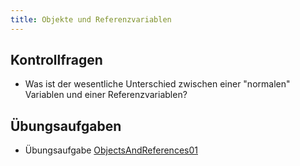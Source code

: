 ```yaml
---
title: Objekte und Referenzvariablen
---
```


## Kontrollfragen
- Was ist der wesentliche Unterschied zwischen einer "normalen" Variablen und einer Referenzvariablen?

## Übungsaufgaben
- Übungsaufgabe [ObjectsAndReferences01](objects-and-references01.md)

